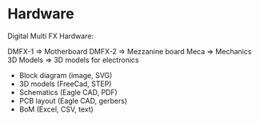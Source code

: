 # Hardware
Digital Multi FX Hardware:

DMFX-1 => Motherboard
DMFX-2 => Mezzanine board
Meca => Mechanics
  3D Models => 3D models for electronics 

- Block diagram (image, SVG)
- 3D models (FreeCad, STEP)
- Schematics (Eagle CAD, PDF) 
- PCB layout (Eagle CAD, gerbers)
- BoM (Excel, CSV, text)
